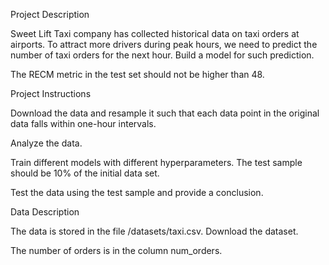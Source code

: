 Project Description

Sweet Lift Taxi company has collected historical data on taxi orders at airports. To attract more drivers during peak hours, we need to predict the number of taxi orders for the next hour. Build a model for such prediction.

The RECM metric in the test set should not be higher than 48.

Project Instructions

Download the data and resample it such that each data point in the original data falls within one-hour intervals.

Analyze the data.

Train different models with different hyperparameters. The test sample should be 10% of the initial data set.

Test the data using the test sample and provide a conclusion.

Data Description

The data is stored in the file /datasets/taxi.csv. Download the dataset.

The number of orders is in the column num_orders.
